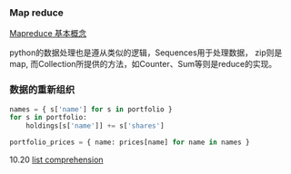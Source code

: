 ### Map reduce
[Mapreduce 基本概念](https://time.geekbang.org/column/article/423595)

python的数据处理也是遵从类似的逻辑，Sequences用于处理数据， zip则是map, 而Collection所提供的方法，如Counter、Sum等则是reduce的实现。

### 数据的重新组织
```python
names = { s['name'] for s in portfolio }
for s in portfolio:
    holdings[s['name']] += s['shares']

portfolio_prices = { name: prices[name] for name in names }
```

10.20 [list comprehension](https://github.com/kinghuns/learn-python/blob/main/Notes/02_Working_with_data/06_List_comprehension.md)

